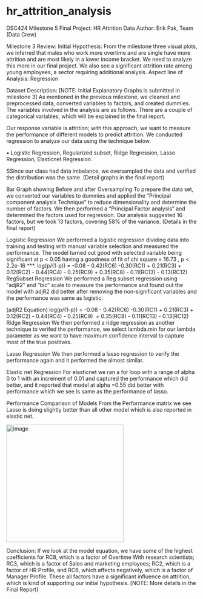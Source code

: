# hr_attrition_analysis
DSC424 Milestone 5 Final Project: HR Attrition Data
Author: Erik Pak, Team (Data Crew)

Milestone 3 Review:
Initial Hypothesis:
From the milestone three visual plots, we inferred that males who work more overtime and are single have more attrition and are most likely in a lower income bracket. We need to analyze this more in our final project. We also see a significant attrition rate among young employees, a sector requiring additional analysis.
Aspect line of Analysis: Regression
 
Dataset Description: [NOTE: Initial Explanatory Graphs is submitted in milestone 3]
As mentioned in the previous milestone, we cleaned and preprocessed data, converted variables to factors, and created dummies. The variables involved in the analysis are as follows. There are a couple of categorical variables, which will be explained in the final report.

Our response variable is attrition; with this approach, we want to measure the performance of different models to predict attrition. We conducted regression to analyze our data using the technique below.
 
• Logistic Regression, Regularized subset, Ridge Regression, Lasso Regression, Elasticnet Regression.
 
SSince our class had data imbalance, we oversampled the data and verified the distribution was the same. (Detail graphs in the final report)

Bar Graph showing Before and after Oversampling
To prepare the data set, we converted our variables to dummies and applied the “Principal component analysis Technique” to reduce dimensionality and determine the number of factors. We then performed a “Principal Factor analysis” and determined the factors used for regression. Our analysis suggested 16 factors, but we took 13 factors, covering 58% of the variance. (Details in the final report)
 
Logistic Regression
We performed a logistic regression dividing data into training and testing with manual variable selection and measured the performance. The model turned out good with selected variable being significant at p < 0.05 having a goodness of fit of chi square = 16.73 , p < 2.2e-16 ***.
log(p/(1-p)) = -0.08 - 0.42(RC6) -0.30(RC1) + 0.21(RC3) + 0.12(RC2) - 0.44(RC4) - 0.25(RC9)
               ​​​+ 0.35(RC8) - 0.11(RC13) - 0.13(RC12)
RegSubset Regression
We performed a Reg subset regression using “adjR2” and “bic” scale to measure the performance and found out the model with adjR2 did better after removing the non-significant variables and the performance was same as logistic.
 
   
(adjR2 Equation)    log(p/(1-p)) = -0.08 - 0.42(RC6) -0.30(RC1) + 0.21(RC3) + 0.12(RC2) - 0.44(RC4) - 0.25(RC9)
              ​​​​ + 0.35(RC8) - 0.11(RC13) - 0.13(RC12)
Ridge Regression
We then performed a ridge regression as another technique to verifed the performance, we select lambda.min for our lambda parameter as we want to have maximum confidence interval to capture most of the true positives.

Lasso Regression
We then performed a lasso regression to verify the performance again and it performed the almost similar.
 
  
Elastic net Regression
For elasticnet we ran a for loop with a range of alpha 0 to 1 with an increment of 0.01 and captured the performance which did better, and it reported that model at alpha =0.55 did better with performance which we see is same as the performance of lasso.
 
Performance Comparison of Models
From the Performance matrix we see Lasso is doing slightly better than all other model which is also reported in elastic net.
 
<img width="309" alt="image" src="https://github.com/jitendra3010/hr_attrition_analysis/assets/53829596/6d916079-8503-4463-8a5e-f200bbc4a637">

 
Conclusion: If we look at the model equation, we have some of the highest coefficients for RC8, which is a factor of Overtime With research scientists; RC3, which is a factor of Sales and marketing employees; RC2, which is a factor of HR Profile, and RC6, which affects negatively, which is a factor of Manager Profile. These all factors have a significant influence on attrition, which is kind of supporting our initial hypothesis.
[NOTE: More details in the Final Report]
